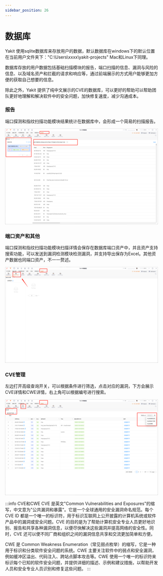 ```yaml
---
sidebar_position: 26
---
```

# 数据库

Yakit 使用sqlite数据库来存放用户的数据，默认数据库在windows下的默认位置在当前用户文件夹下："C:\Users\xxxx\yakit-projects\" Mac和Linux下同理。

数据库存放的用户数据包括基础扫描模块的报告，端口扫描的信息、漏洞与风险的信息、以及域名资产和拦截的请求和响应等，通过前端展示的方式用户能够更加方便的获取自己想要的信息。

除此之外，Yakit 提供了纯中文展示的CVE的数据库，可以更好的帮助可以帮助团队更好地理解和解决软件中的安全问题，加快修复速度，减少沟通成本。


### 报告

端口探测和指纹扫描功能模块结果统计在数据库中，会形成一个简易的扫描报告。

![](/img/products/yakit/Database-1.png)

### 端口资产和其他

端口探测和指纹扫描功能模块扫描详情会保存在数据库端口资产中，并且资产支持搜索功能，可以发送到漏洞检测模块检测漏洞，并支持导出保存为Excel。其他资产数据也同端口资产，不一一赘述。

![](/img/products/yakit/Database-2.png)

### CVE管理

左边打开高级查询开关，可以根据条件进行筛选，点击对应的漏洞，下方会展示CVE详情和CWE详情，右上角可以根据编号进行搜索。

![](/img/products/yakit/Database-3.png)

:::info CVE和CWE 
CVE 是英文"Common Vulnerabilities and Exposures"的缩写，中文意为"公共漏洞和暴露"。它是一个全球通用的安全漏洞命名规范。每个 CVE ID 都是一个唯一的标识符，用于标识互联网上公开披露的计算机系统或软件产品中的漏洞或安全问题。CVE 的目的是为了帮助计算机安全专业人员更好地识别、报告和共享各种漏洞信息，以便尽快解决这些漏洞并提高网络的安全性。同时，CVE 还可以使不同厂商和组织之间的漏洞信息共享和交流更加简单和方便。

CWE 是 Common Weakness Enumeration（常见弱点枚举）的缩写，它是一种用于标识和分类软件安全问题的系统。CWE 主要关注软件中的弱点和安全漏洞，例如缓冲区溢出、代码注入、跨站点脚本攻击等。CWE 使用一个唯一的标识符来标识每个已知的软件安全问题，并提供详细的描述、示例和建议措施，以帮助开发人员和安全专业人员识别和修复这些问题。
:::


